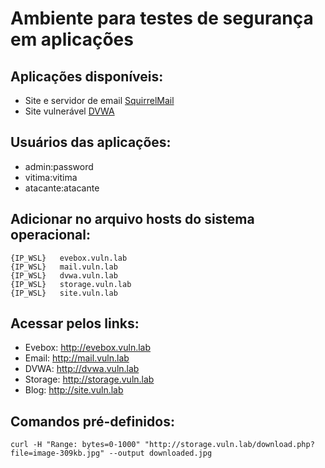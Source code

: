 # **Ambiente para testes de segurança em aplicações**

## Aplicações disponíveis:

- Site e servidor de email <a href="https://www.squirrelmail.org/">SquirrelMail</a>
- Site vulnerável <a href="https://dvwa.co.uk/">DVWA</a>

## Usuários das aplicações:
- admin:password
- vitima:vitima
- atacante:atacante

## Adicionar no arquivo hosts do sistema operacional:
```
{IP_WSL}   evebox.vuln.lab
{IP_WSL}   mail.vuln.lab
{IP_WSL}   dvwa.vuln.lab
{IP_WSL}   storage.vuln.lab
{IP_WSL}   site.vuln.lab
```

## Acessar pelos links:
- Evebox: http://evebox.vuln.lab
- Email: http://mail.vuln.lab
- DVWA: http://dvwa.vuln.lab
- Storage: http://storage.vuln.lab
- Blog: http://site.vuln.lab

## Comandos pré-definidos:
```
curl -H "Range: bytes=0-1000" "http://storage.vuln.lab/download.php?file=image-309kb.jpg" --output downloaded.jpg
```